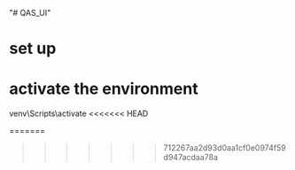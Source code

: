 "# QAS_UI" 
# set up
# activate the environment
venv\Scripts\activate
<<<<<<< HEAD


=======
>>>>>>> 712267aa2d93d0aa1cf0e0974f59d947acdaa78a
